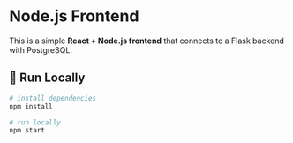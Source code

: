 # Node.js Frontend

This is a simple **React + Node.js frontend** that connects to a Flask backend with PostgreSQL.

## 🚀 Run Locally

```bash
# install dependencies
npm install

# run locally
npm start
